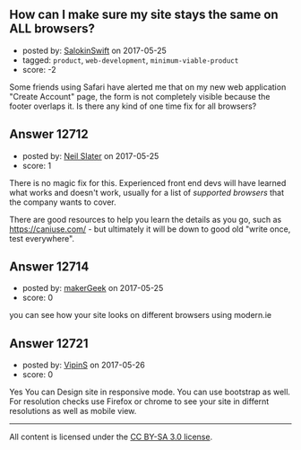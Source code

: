 ## How can I make sure my site stays the same on ALL browsers?

- posted by: [SalokinSwift](https://stackexchange.com/users/10842984/salokinswift) on 2017-05-25
- tagged: `product`, `web-development`, `minimum-viable-product`
- score: -2

Some friends using Safari have alerted me that on my new web application "Create Account" page, the form is not completely visible because the footer overlaps it. Is there any kind of one time fix for all browsers?



## Answer 12712

- posted by: [Neil Slater](https://stackexchange.com/users/2274369/neil-slater) on 2017-05-25
- score: 1

There is no magic fix for this. Experienced front end devs will have learned what works and doesn't work, usually for a list of *supported browsers* that the company wants to cover. 

There are good resources to help you learn the details as you go, such as https://caniuse.com/ - but ultimately it will be down to good old "write once, test everywhere".



## Answer 12714

- posted by: [makerGeek](https://stackexchange.com/users/5473347/makergeek) on 2017-05-25
- score: 0

you can see how your site looks on different browsers using modern.ie


## Answer 12721

- posted by: [VipinS](https://stackexchange.com/users/3685876/vipins) on 2017-05-26
- score: 0

Yes You can Design site in responsive mode. You can use bootstrap as well. For resolution checks use Firefox or chrome to see your site in differnt resolutions as well as mobile view.



---

All content is licensed under the [CC BY-SA 3.0 license](https://creativecommons.org/licenses/by-sa/3.0/).
